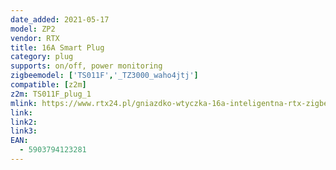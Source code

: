```yaml
---
date_added: 2021-05-17
model: ZP2
vendor: RTX
title: 16A Smart Plug
category: plug
supports: on/off, power monitoring
zigbeemodel: ['TS011F','_TZ3000_waho4jtj']
compatible: [z2m]
z2m: TS011F_plug_1
mlink: https://www.rtx24.pl/gniazdko-wtyczka-16a-inteligentna-rtx-zigbee-tuya-p-588.html
link: 
link2: 
link3: 
EAN:
  - 5903794123281
---
```

